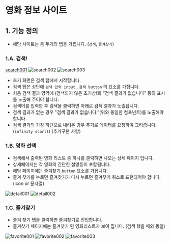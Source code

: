 # 영화 정보 사이트

## 1. 기능 정의

- 해당 사이트는 총 두개의 탭을 가집니다. (`검색`, `즐겨찾기`)

### 1.A. 검색!

[search001](https://user-images.githubusercontent.com/77876601/177663670-e7b41c0a-d548-4163-8686-869819297fca.jpeg)
![search002](https://user-images.githubusercontent.com/77876601/177663688-6f99fe0e-fea4-46a9-b97b-8e438b40f549.jpeg)
![search003](https://user-images.githubusercontent.com/77876601/177663692-b47f7fb6-d9db-42fe-ab99-a517cdc3bc7b.jpeg)
  
- 초기 화면은 검색 탭에서 시작합니다.
- 검색 탭은 상단에 `검색 입력 input` , `검색 button` 의 요소를 가집니다.
- 처음 검색 결과 영역에 (검색되지 않은 초기상태) “검색 결과가 없습니다” 등의 표시를 노출해 주어야 합니다.
- 검색어를 입력한 후 검색을 클릭하면 아래로 검색 결과가 노출됩니다.
- 검색 결과가 없는 경우 "검색 결과가 없습니다.”(위와 동일한 컴포넌트)를 노출해야 합니다.
- 검색 결과의 가장 하단으로 내려온 경우 추가로 데이터를 요청하여 그려줍니다. (`infinity scorll`) (추가구현 사항)

### 1.B. 영화 선택

- 검색해서 출력된 영화 리스트 중 하나를 클릭하면 나오는 상세 페이지 입니다.
- 상세페이지는 각 영화의 간단한 설명등이 포함됩니다.
- 해당 페이지에는 즐겨찾기 `button` 요소를 가집니다.
- 즐겨 찾기를 누르면 즐겨찾기가 다시 누르면 즐겨찾기 취소로 표현되어야 합니다. (icon or 문자열)

![detail001](https://user-images.githubusercontent.com/77876601/177663762-b8d70195-d796-4d15-8b90-6531b958a55f.jpeg)
![detail002](https://user-images.githubusercontent.com/77876601/177663765-89ab2e8e-28ca-41fa-a2ba-b304dac72255.jpeg)

### 1.C. 즐겨찾기

- 즐겨 찾기 탭을 클릭하면 즐겨찾기로 진입합니다.
- 즐겨찾기 페이지에는 즐겨찾기 된 영화리스트가 보여 집니다. (검색 했을 때와 동일)

![favorite001](https://user-images.githubusercontent.com/77876601/177663749-7108db66-a415-4aeb-b42a-1cac8d834f32.jpeg)
![favorite002](https://user-images.githubusercontent.com/77876601/177663752-5ed781ce-7696-48e7-9a1b-0ef82b10bea0.jpeg)
![favorite003](https://user-images.githubusercontent.com/77876601/177663754-bd34ec5d-36ec-402a-bac8-f710e512ad6e.jpeg)

